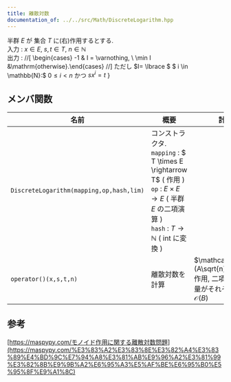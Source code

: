 ```yaml
---
title: 離散対数
documentation_of: ../../src/Math/DiscreteLogarithm.hpp
---
```


半群 $E$ が 集合 $T$ に(右)作用するとする. \
入力 : $x\in E$, $s,t\in T$, $n\in \mathbb{N}$ \
出力 : //[ \begin{cases} -1 & I = \varnothing, \\ \min I &\mathrm{otherwise}.\end{cases} //] ただし $I= \lbrace $ $ i \in \mathbb{N}:$ $0 \le i < n$ かつ $sx^i=t$  $\rbrace$ 

## メンバ関数

| 名前                                     | 概要                                                                                                                                                                                          | 計算量                                                                                                   |
| ---------------------------------------- | --------------------------------------------------------------------------------------------------------------------------------------------------------------------------------------------- | -------------------------------------------------------------------------------------------------------- |
| `DiscreteLogarithm(mapping,op,hash,lim)` | コンストラクタ.  <br> `mapping` : $ T \times E \rightarrow T$ ( 作用 ) <br> `op` : $E \times E \rightarrow E$ ( 半群 $E$ の二項演算 ) <br> `hash` : $T \rightarrow \mathbb{N}$ ( int に変換 ) |                                                                                                          |
| `operator()(x,s,t,n)`                    | 離散対数を計算                                                                                                                                                                                | $\mathcal{O}(A\sqrt{n}+B\log{n})$ <br> 作用, 二項演算の計算量がそれぞれ $\mathcal{O}(A), \mathcal{O}(B)$ |

## 参考
[https://maspypy.com/モノイド作用に関する離散対数問題](https://maspypy.com/%E3%83%A2%E3%83%8E%E3%82%A4%E3%83%89%E4%BD%9C%E7%94%A8%E3%81%AB%E9%96%A2%E3%81%99%E3%82%8B%E9%9B%A2%E6%95%A3%E5%AF%BE%E6%95%B0%E5%95%8F%E9%A1%8C)